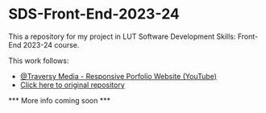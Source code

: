 # SDS-Front-End-2023-24
This a repository for my project in LUT Software Development Skills: Front-End 2023-24 course.

This work follows: 
- <a href="https://www.youtube.com/playlist?list=PLillGF-RfqbYoGoCjKoMOkVznV6aSXKzU">@Traversy Media - Responsive Porfolio Website (YouTube)</a>
- <a href="https://github.com/bradtraversy/modern_portfolio">Click here to original repository</a>

*** More info coming soon ***
